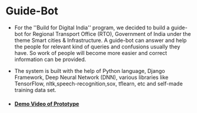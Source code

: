 # Guide-Bot

- For the ''Build for Digital India'' program, we decided to build a guide-bot for Regional Transport Office (RTO), Government of India under the theme Smart cities & Infrastructure.  A guide-bot can answer and help the people for relevant kind of queries and confusions usually they have. So work of people will become more easier and correct information can be provided.

- The system is built with the help of Python language, Django Framework, Deep Neural Network (DNN),  various libraries like TensorFlow, nltk,speech-recognition,sox, tflearn, etc and self-made training data set.

- #### [Demo Video of Prototype](https://youtu.be/3_vCRD7ocM0)
